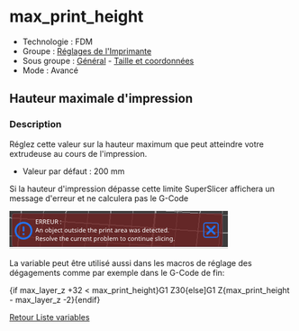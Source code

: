 # max_print_height

* Technologie : FDM
* Groupe : [Réglages de l'Imprimante](../printer_settings/printer_settings.md)
* Sous groupe : [Général](../printer_settings/printer_settings.md#général) -  [Taille et coordonnées](../printer_settings/printer_settings.md#taille-et-coordonnées)
* Mode : Avancé

## Hauteur maximale d'impression

### Description

Réglez cette valeur sur la hauteur maximum que peut atteindre votre extrudeuse au cours de l'impression.

* Valeur par défaut : 200 mm

Si la hauteur d'impression dépasse cette limite SuperSlicer affichera un message d'erreur et ne calculera pas le G-Code

![image erreur](./images/max_print_height/erreur.png)

La variable peut être utilisé aussi dans les macros de réglage des dégagements comme par exemple dans le G-Code de fin:

  {if max_layer_z +32 < max_print_height}G1 Z30{else]G1 Z{max_print_height - max_layer_z -2}{endif}

 
[Retour Liste variables](variable_list.md)
